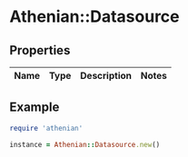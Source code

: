 # Athenian::Datasource

## Properties

| Name | Type | Description | Notes |
| ---- | ---- | ----------- | ----- |

## Example

```ruby
require 'athenian'

instance = Athenian::Datasource.new()
```

